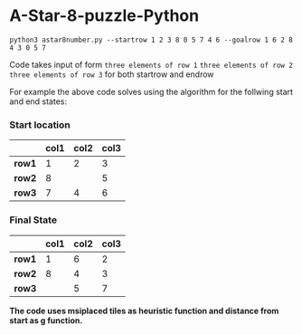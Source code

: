 # A-Star-8-puzzle-Python

```
python3 astar8number.py --startrow 1 2 3 8 0 5 7 4 6 --goalrow 1 6 2 8 4 3 0 5 7
```

Code takes input of form `three elements of row 1` `three elements of row 2` `three elements of row 3` for both startrow and endrow

For example the above code solves using the algorithm for the follwing start and end states:

### Start location

| |col1|col2|col3|
|-| - | - | - |
|**row1**| 1 | 2 | 3 |
|**row2**| 8 |   | 5 |
|**row3**| 7 | 4 | 6 |

### Final State

| |col1|col2|col3|
|-| - | - | - |
|**row1**| 1 | 6 | 2 |
|**row2**| 8 | 4 | 3 |
|**row3**|  | 5 | 7 |

**The code uses msiplaced tiles as heuristic function and distance from start as g function.**
